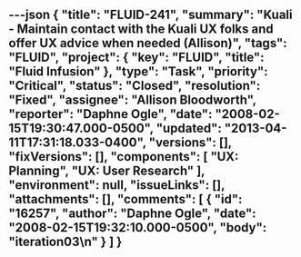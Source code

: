 ---json
{
  "title": "FLUID-241",
  "summary": "Kuali - Maintain contact with the Kuali UX folks and offer UX advice when needed (Allison)",
  "tags": "FLUID",
  "project": {
    "key": "FLUID",
    "title": "Fluid Infusion"
  },
  "type": "Task",
  "priority": "Critical",
  "status": "Closed",
  "resolution": "Fixed",
  "assignee": "Allison Bloodworth",
  "reporter": "Daphne Ogle",
  "date": "2008-02-15T19:30:47.000-0500",
  "updated": "2013-04-11T17:31:18.033-0400",
  "versions": [],
  "fixVersions": [],
  "components": [
    "UX:  Planning",
    "UX: User Research"
  ],
  "environment": null,
  "issueLinks": [],
  "attachments": [],
  "comments": [
    {
      "id": "16257",
      "author": "Daphne Ogle",
      "date": "2008-02-15T19:32:10.000-0500",
      "body": "iteration03\n"
    }
  ]
}
---

        